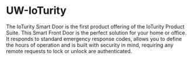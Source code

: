 # UW-IoTurity
The IoTurity Smart Door is the first product offering of the IoTurity Product Suite. This Smart Front Door is the perfect solution for your home or office. It responds to standard emergency response codes, allows you to define the hours of operation and is built with security in mind, requiring any remote requests to lock or unlock are authenticated.  
